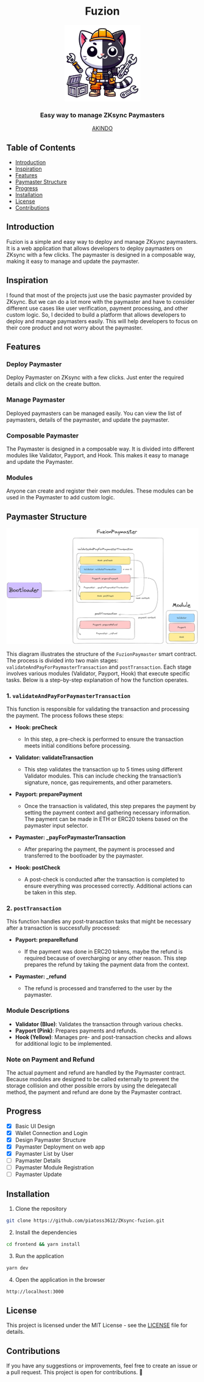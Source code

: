 <div align="center">

<h1>Fuzion</h1>
<img src="./assets/logo.png" alt="Fuzion Logo" width="200" height="200" />
<h3>Easy way to manage ZKsync Paymasters</h3>
<a href="https://app.akindo.io/communities/83VVgQEVBiwvgw3a/products/WjW1oLrd2UNe02xB">AKINDO</a>
</div>

## Table of Contents

- [Introduction](#introduction)
- [Inspiration](#inspiration)
- [Features](#features)
- [Paymaster Structure](#paymaster-structure)
- [Progress](#progress)
- [Installation](#installation)
- [License](#license)
- [Contributions](#contributions)

## Introduction

Fuzion is a simple and easy way to deploy and manage ZKsync paymasters. It is a web application that allows developers to deploy paymasters on ZKsync with a few clicks. The paymaster is designed in a composable way, making it easy to manage and update the paymaster.

## Inspiration

I found that most of the projects just use the basic paymaster provided by ZKsync. But we can do a lot more with the paymaster and have to consider different use cases like user verification, payment processing, and other custom logic. So, I decided to build a platform that allows developers to deploy and manage paymasters easily. This will help developers to focus on their core product and not worry about the paymaster.

## Features

### Deploy Paymaster

Deploy Paymaster on ZKsync with a few clicks. Just enter the required details and click on the create button.

### Manage Paymaster

Deployed paymasters can be managed easily. You can view the list of paymasters, details of the paymaster, and update the paymaster.

### Composable Paymaster

The Paymaster is designed in a composable way. It is divided into different modules like Validator, Payport, and Hook. This makes it easy to manage and update the Paymaster.

### Modules

Anyone can create and register their own modules. These modules can be used in the Paymaster to add custom logic.

## Paymaster Structure

![Fuzion Paymaster Structure](./assets/fuzion-paymaster-structure.png)

This diagram illustrates the structure of the `FuzionPaymaster` smart contract. The process is divided into two main stages: `validateAndPayForPaymasterTransaction` and `postTransaction`. Each stage involves various modules (Validator, Payport, Hook) that execute specific tasks. Below is a step-by-step explanation of how the function operates.

### 1. `validateAndPayForPaymasterTransaction`

This function is responsible for validating the transaction and processing the payment. The process follows these steps:

- **Hook: preCheck**

  - In this step, a pre-check is performed to ensure the transaction meets initial conditions before processing.

- **Validator: validateTransaction**

  - This step validates the transaction up to 5 times using different Validator modules. This can include checking the transaction’s signature, nonce, gas requirements, and other parameters.

- **Payport: preparePayment**

  - Once the transaction is validated, this step prepares the payment by setting the payment context and gathering necessary information. The payment can be made in ETH or ERC20 tokens based on the paymaster input selector.

- **Paymaster: \_payForPaymasterTransaction**

  - After preparing the payment, the payment is processed and transferred to the bootloader by the paymaster.

- **Hook: postCheck**
  - A post-check is conducted after the transaction is completed to ensure everything was processed correctly. Additional actions can be taken in this step.

### 2. `postTransaction`

This function handles any post-transaction tasks that might be necessary after a transaction is successfully processed:

- **Payport: prepareRefund**

  - If the payment was done in ERC20 tokens, maybe the refund is required because of overcharging or any other reason. This step prepares the refund by taking the payment data from the context.

- **Paymaster: \_refund**
  - The refund is processed and transferred to the user by the paymaster.

### Module Descriptions

- **Validator (Blue)**: Validates the transaction through various checks.
- **Payport (Pink)**: Prepares payments and refunds.
- **Hook (Yellow)**: Manages pre- and post-transaction checks and allows for additional logic to be implemented.

### Note on Payment and Refund

The actual payment and refund are handled by the Paymaster contract. Because modules are designed to be called externally to prevent the storage collision and other possible errors by using the delegatecall method, the payment and refund are done by the Paymaster contract.

## Progress

- [x] Basic UI Design
- [x] Wallet Connection and Login
- [x] Design Paymaster Structure
- [x] Paymaster Deployment on web app
- [x] Paymaster List by User
- [ ] Paymaster Details
- [ ] Paymaster Module Registration
- [ ] Paymaster Update

## Installation

1. Clone the repository

```bash
git clone https://github.com/piatoss3612/ZKsync-fuzion.git
```

2. Install the dependencies

```bash
cd frontend && yarn install
```

3. Run the application

```bash
yarn dev
```

4. Open the application in the browser

```bash
http://localhost:3000
```

## License

This project is licensed under the MIT License - see the [LICENSE](LICENSE) file for details.

## Contributions

If you have any suggestions or improvements, feel free to create an issue or a pull request. This project is open for contributions. 🚀
